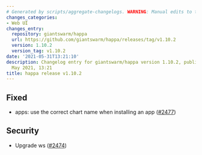 ```yaml
---
# Generated by scripts/aggregate-changelogs. WARNING: Manual edits to this files will be overwritten.
changes_categories:
- Web UI
changes_entry:
  repository: giantswarm/happa
  url: https://github.com/giantswarm/happa/releases/tag/v1.10.2
  version: 1.10.2
  version_tag: v1.10.2
date: '2021-05-31T13:21:10'
description: Changelog entry for giantswarm/happa version 1.10.2, published on 31
  May 2021, 13:21
title: happa release v1.10.2
---
```


## Fixed

- apps: use the correct chart name when installing an app ([#2477](https://github.com/giantswarm/happa/pull/2477))

## Security

- Upgrade ws ([#2474](https://github.com/giantswarm/happa/pull/2474))

